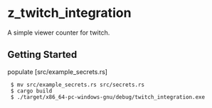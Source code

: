 # z_twitch_integration
A simple viewer counter for twitch.  

## Getting Started
populate [src/example_secrets.rs]  
```console
 $ mv src/example_secrets.rs src/secrets.rs
 $ cargo build
 $ ./target/x86_64-pc-windows-gnu/debug/twitch_integration.exe
```
